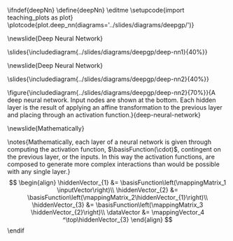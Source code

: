 \ifndef{deepNn}
\define{deepNn}
\editme
\setupcode{import teaching_plots as plot}
\plotcode{plot.deep_nn(diagrams='../slides/diagrams/deepgp/')}

\newslide{Deep Neural Network}

\slides{\includediagram{../slides/diagrams/deepgp/deep-nn1}{40%}}

\newslide{Deep Neural Network}

\slides{\includediagram{../slides/diagrams/deepgp/deep-nn2}{40%}}

\figure{\includediagram{../slides/diagrams/deepgp/deep-nn2}{70%}}{A deep neural network. Input nodes are shown at the bottom. Each hidden layer is the result of applying an affine transformation to the previous layer and placing through an activation function.}{deep-neural-network}

\newslide{Mathematically}

\notes{Mathematically, each layer of a neural network is given through computing the activation function, $\basisFunction(\cdot)$, contingent on the previous layer, or the inputs. In this way the activation functions, are composed to generate more complex interactions than would be possible with any single layer.}
$$
\begin{align}
    \hiddenVector_{1} &= \basisFunction\left(\mappingMatrix_1 \inputVector\right)\\
    \hiddenVector_{2} &=  \basisFunction\left(\mappingMatrix_2\hiddenVector_{1}\right)\\
    \hiddenVector_{3} &= \basisFunction\left(\mappingMatrix_3 \hiddenVector_{2}\right)\\
    \dataVector &= \mappingVector_4 ^\top\hiddenVector_{3}
\end{align}
$$
\endif
